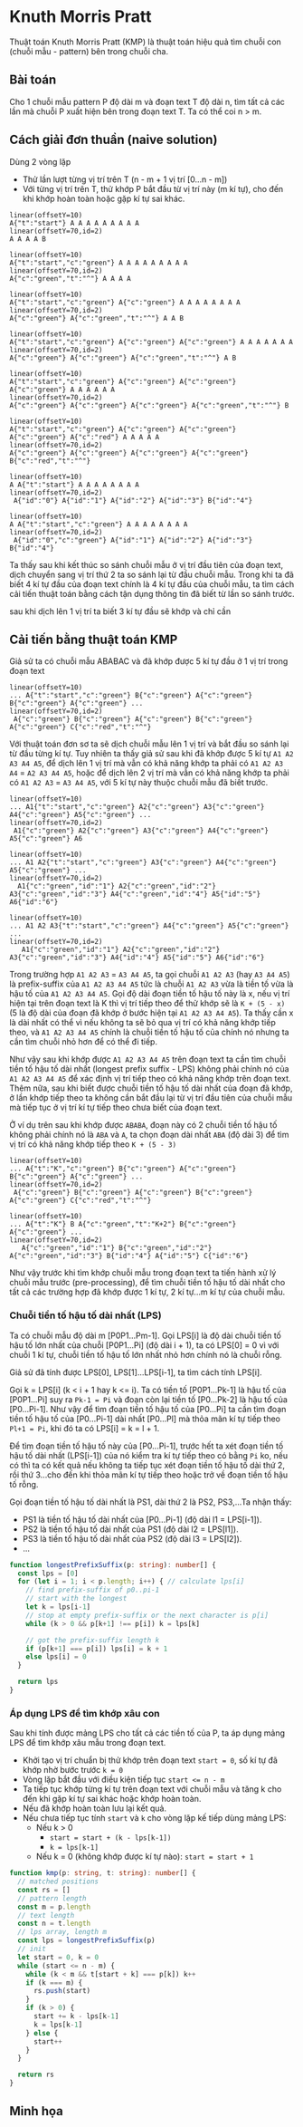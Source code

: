 # Knuth Morris Pratt

Thuật toán Knuth Morris Pratt (KMP) là thuật toán hiệu quả tìm chuỗi con (chuỗi mẫu - pattern) bên trong chuỗi cha.

## Bài toán

Cho 1 chuỗi mẫu pattern P độ dài m và đoạn text T độ dài n, tìm tất cả các lần mà chuỗi P xuất hiện bên trong đoạn text T. Ta có thể coi n > m.

## Cách giải đơn thuần (naive solution)

Dùng 2 vòng lặp

- Thử lần lượt từng vị trí trên T (n - m + 1 vị trí [0...n - m])
- Với từng vị trí trên T, thử khớp P bắt đầu từ vị trí này (m kí tự), cho đến khi khớp hoàn toàn hoặc gặp kí tự sai khác.

```[visual](offsetX=10,shape=rect,autoId=1,size=34)
linear(offsetY=10)
A{"t":"start"} A A A A A A A A A
linear(offsetY=70,id=2)
A A A A B

linear(offsetY=10)
A{"t":"start","c":"green"} A A A A A A A A A
linear(offsetY=70,id=2)
A{"c":"green","t":"^"} A A A A

linear(offsetY=10)
A{"t":"start","c":"green"} A{"c":"green"} A A A A A A A A
linear(offsetY=70,id=2)
A{"c":"green"} A{"c":"green","t":"^"} A A B

linear(offsetY=10)
A{"t":"start","c":"green"} A{"c":"green"} A{"c":"green"} A A A A A A A
linear(offsetY=70,id=2)
A{"c":"green"} A{"c":"green"} A{"c":"green","t":"^"} A B

linear(offsetY=10)
A{"t":"start","c":"green"} A{"c":"green"} A{"c":"green"} A{"c":"green"} A A A A A A
linear(offsetY=70,id=2)
A{"c":"green"} A{"c":"green"} A{"c":"green"} A{"c":"green","t":"^"} B

linear(offsetY=10)
A{"t":"start","c":"green"} A{"c":"green"} A{"c":"green"} A{"c":"green"} A{"c":"red"} A A A A A
linear(offsetY=70,id=2)
A{"c":"green"} A{"c":"green"} A{"c":"green"} A{"c":"green"} B{"c":"red","t":"^"}

linear(offsetY=10)
A A{"t":"start"} A A A A A A A A
linear(offsetY=70,id=2)
 A{"id":"0"} A{"id":"1"} A{"id":"2"} A{"id":"3"} B{"id":"4"}

linear(offsetY=10)
A A{"t":"start","c":"green"} A A A A A A A A
linear(offsetY=70,id=2)
 A{"id":"0","c":"green"} A{"id":"1"} A{"id":"2"} A{"id":"3"} B{"id":"4"}
```

Ta thấy sau khi kết thúc so sánh chuỗi mẫu ở vị trí đầu tiên của đoạn text, dịch chuyển sang vị trí thứ 2 ta so sánh lại từ đầu chuỗi mẫu. Trong khi ta đã biết 4 kí tự đầu của đoạn text chính là 4 kí tự đầu của chuỗi mẫu, ta tìm cách cải tiến thuật toán bằng cách tận dụng thông tin đã biết từ lần so sánh trước.

sau khi dịch lên 1 vị trí ta biết 3 kí tự đầu sẽ khớp và chỉ cần 

## Cải tiến bằng thuật toán KMP

Giả sử ta có chuỗi mẫu ABABAC và đã khớp được 5 kí tự đầu ở 1 vị trí trong đoạn text

```[visual](offsetX=10,shape=rect,autoId=1,size=34)
linear(offsetY=10)
... A{"t":"start","c":"green"} B{"c":"green"} A{"c":"green"} B{"c":"green"} A{"c":"green"} ...
linear(offsetY=70,id=2)
 A{"c":"green"} B{"c":"green"} A{"c":"green"} B{"c":"green"} A{"c":"green"} C{"c":"red","t":"^"}
```

Với thuật toán đơn sơ ta sẽ dịch chuỗi mẫu lên 1 vị trí và bắt đầu so sánh lại từ đầu từng kí tự. Tuy nhiên ta thấy giả sử sau khi đã khớp được 5 kí tự `A1 A2 A3 A4 A5`, để dịch lên 1 vị trí mà vẫn có khả năng khớp ta phải có `A1 A2 A3 A4` = `A2 A3 A4 A5`, hoặc để dịch lên 2 vị trí mà vẫn có khả năng khớp ta phải có `A1 A2 A3` = `A3 A4 A5`, với 5 kí tự này thuộc chuỗi mẫu đã biết trước.

```[visual](offsetX=10,shape=rect,autoId=1,size=34)
linear(offsetY=10)
... A1{"t":"start","c":"green"} A2{"c":"green"} A3{"c":"green"} A4{"c":"green"} A5{"c":"green"} ...
linear(offsetY=70,id=2)
 A1{"c":"green"} A2{"c":"green"} A3{"c":"green"} A4{"c":"green"} A5{"c":"green"} A6

linear(offsetY=10)
... A1 A2{"t":"start","c":"green"} A3{"c":"green"} A4{"c":"green"} A5{"c":"green"} ...
linear(offsetY=70,id=2)
  A1{"c":"green","id":"1"} A2{"c":"green","id":"2"} A3{"c":"green","id":"3"} A4{"c":"green","id":"4"} A5{"id":"5"} A6{"id":"6"}

linear(offsetY=10)
... A1 A2 A3{"t":"start","c":"green"} A4{"c":"green"} A5{"c":"green"} ...
linear(offsetY=70,id=2)
   A1{"c":"green","id":"1"} A2{"c":"green","id":"2"} A3{"c":"green","id":"3"} A4{"id":"4"} A5{"id":"5"} A6{"id":"6"}
```

Trong trường hợp `A1 A2 A3` = `A3 A4 A5`, ta gọi chuỗi `A1 A2 A3` (hay `A3 A4 A5`) là prefix-suffix của `A1 A2 A3 A4 A5` tức là chuỗi `A1 A2 A3` vừa là tiền tố vừa là hậu tố của `A1 A2 A3 A4 A5`. Gọi độ dài đoạn tiền tố hậu tố này là x, nếu vị trí hiện tại trên đoạn text là K thì vị trí tiếp theo để thử khớp sẽ là `K + (5 - x)` (5 là độ dài của đoạn đã khớp ở bước hiện tại `A1 A2 A3 A4 A5`). Ta thấy cần x là dài nhất có thể vì nếu không ta sẽ bỏ qua vị trí có khả năng khớp tiếp theo, và `A1 A2 A3 A4 A5` chính là chuỗi tiền tố hậu tố của chính nó nhưng ta cần tìm chuỗi nhỏ hơn để có thể đi tiếp.

Như vậy sau khi khớp được `A1 A2 A3 A4 A5` trên đoạn text ta cần tìm chuỗi tiền tố hậu tố dài nhất (longest prefix suffix - LPS) không phải chính nó của `A1 A2 A3 A4 A5` để xác định vị trí tiếp theo có khả năng khớp trên đoạn text. Thêm nữa, sau khi biết được chuỗi tiền tố hậu tố dài nhất của đoạn đã khớp, ở lần khớp tiếp theo ta không cần bắt đầu lại từ vị trí đầu tiên của chuỗi mẫu mà tiếp tục ở vị trí kí tự tiếp theo chưa biết của đoạn text.

Ở ví dụ trên sau khi khớp được `ABABA`, đoạn này có 2 chuỗi tiền tố hậu tố không phải chính nó là `ABA` và `A`, ta chọn đoạn dài nhất `ABA` (độ dài 3) để tìm vị trí có khả năng khớp tiếp theo `K + (5 - 3)`

```[visual](offsetX=10,shape=rect,autoId=1,size=34)
linear(offsetY=10)
... A{"t":"K","c":"green"} B{"c":"green"} A{"c":"green"} B{"c":"green"} A{"c":"green"} ...
linear(offsetY=70,id=2)
 A{"c":"green"} B{"c":"green"} A{"c":"green"} B{"c":"green"} A{"c":"green"} C{"c":"red","t":"^"}

linear(offsetY=10)
... A{"t":"K"} B A{"c":"green","t":"K+2"} B{"c":"green"} A{"c":"green"} ...
linear(offsetY=70,id=2)
   A{"c":"green","id":"1"} B{"c":"green","id":"2"} A{"c":"green","id":"3"} B{"id":"4"} A{"id":"5"} C{"id":"6"}
```

Như vậy trước khi tìm khớp chuỗi mẫu trong đoạn text ta tiến hành xử lý chuỗi mẫu trước (pre-processing), để tìm chuỗi tiền tố hậu tố dài nhất cho tất cả các trường hợp đã khớp được 1 kí tự, 2 kí tự...m kí tự của chuỗi mẫu.

### Chuỗi tiền tố hậu tố dài nhất (LPS)

Ta có chuỗi mẫu độ dài m [P0P1...Pm-1]. Gọi LPS[i] là độ dài chuỗi tiền tố hậu tố lớn nhất của chuỗi [P0P1...Pi] (độ dài i + 1), ta có LPS[0] = 0 vì với chuỗi 1 kí tự, chuỗi tiền tố hậu tố lớn nhất nhỏ hơn chính nó là chuỗi rỗng.

Giả sử đã tính được LPS[0], LPS[1]...LPS[i-1], ta tìm cách tính LPS[i].

Gọi k = LPS[i] (k < i + 1 hay k <= i). Ta có tiền tố [P0P1...Pk-1] là hậu tố của [P0P1...Pi] suy ra `Pk-1 = Pi` và đoạn còn lại tiền tố [P0...Pk-2] là hậu tố của [P0...Pi-1]. Như vậy để tìm đoạn tiền tố hậu tố của [P0...Pi] ta cần tìm đoạn tiền tố hậu tố của [P0...Pi-1] dài nhất [P0...Pl] mà thỏa mãn kí tự tiếp theo `Pl+1 = Pi`, khi đó ta có LPS[i] = k = l + 1.

Để tìm đoạn tiền tố hậu tố này của [P0...Pi-1], trước hết ta xét đoạn tiền tố hậu tố dài nhất (LPS[i-1]) của nó kiểm tra kí tự tiếp theo có bằng `Pi` ko, nếu có thì ta có kết quả nếu không ta tiếp tục xét đoạn tiền tố hậu tố dài thứ 2, rồi thứ 3...cho đến khi thỏa mãn kí tự tiếp theo hoặc trở về đoạn tiền tố hậu tố rỗng.

Gọi đoạn tiền tố hậu tố dài nhất là PS1, dài thứ 2 là PS2, PS3,...Ta nhận thấy:

- PS1 là tiền tố hậu tố dài nhất của [P0...Pi-1] (độ dài l1 = LPS[i-1]).
- PS2 là tiền tố hậu tố dài nhất của PS1 (độ dài l2 = LPS[l1]).
- PS3 là tiền tố hậu tố dài nhất của PS2 (độ dài l3 = LPS[l2]).
- ...

```ts
function longestPrefixSuffix(p: string): number[] {
  const lps = [0]
  for (let i = 1; i < p.length; i++) { // calculate lps[i]
    // find prefix-suffix of p0..pi-1
    // start with the longest
    let k = lps[i-1]
    // stop at empty prefix-suffix or the next character is p[i]
    while (k > 0 && p[k+1] !== p[i]) k = lps[k]

    // got the prefix-suffix length k
    if (p[k+1] === p[i]) lps[i] = k + 1
    else lps[i] = 0
  }

  return lps
}
```

### Áp dụng LPS để tìm khớp xâu con

Sau khi tính được mảng LPS cho tất cả các tiền tố của P, ta áp dụng mảng LPS để tìm khớp xâu mẫu trong đoạn text.

- Khởi tạo vị trí chuẩn bị thử khớp trên đoạn text `start = 0`, số kí tự đã khớp nhờ bước trước `k = 0`
- Vòng lặp bắt đầu với điều kiện tiếp tục `start <= n - m`
- Ta tiếp tục khớp từng kí tự trên đoạn text với chuỗi mẫu và tăng k cho đến khi gặp kí tự sai khác hoặc khớp hoàn toàn.
- Nếu đã khớp hoàn toàn lưu lại kết quả.
- Nếu chưa tiếp tục tính `start` và `k` cho vòng lặp kế tiếp dùng mảng LPS:
  - Nếu k > 0
    - `start = start + (k - lps[k-1])`
    - `k = lps[k-1]`
  - Nếu k = 0 (không khớp được kí tự nào): `start = start + 1`

```ts
function kmp(p: string, t: string): number[] {
  // matched positions
  const rs = []
  // pattern length
  const m = p.length
  // text length
  const n = t.length
  // lps array, length m
  const lps = longestPrefixSuffix(p)
  // init
  let start = 0, k = 0
  while (start <= n - m) {
    while (k < m && t[start + k] === p[k]) k++
    if (k === m) {
      rs.push(start)
    }
    if (k > 0) {
      start += k - lps[k-1]
      k = lps[k-1]
    } else {
      start++
    }
  }

  return rs
}
```

## Minh họa

